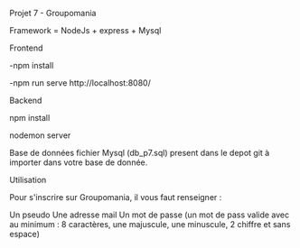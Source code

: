 Projet 7 - Groupomania


Framework = NodeJs + express + Mysql

Frontend

-npm install

-npm run serve 
http://localhost:8080/

Backend

npm install

nodemon server

Base de données
fichier Mysql (db_p7.sql) present dans le depot git à importer dans votre base de donnée.

Utilisation

Pour s'inscrire sur Groupomania, il vous faut renseigner :

Un pseudo
Une adresse mail 
Un mot de passe (un mot de pass valide avec au minimum : 8 caractères, une majuscule, une minuscule, 2 chiffre et sans espace)


